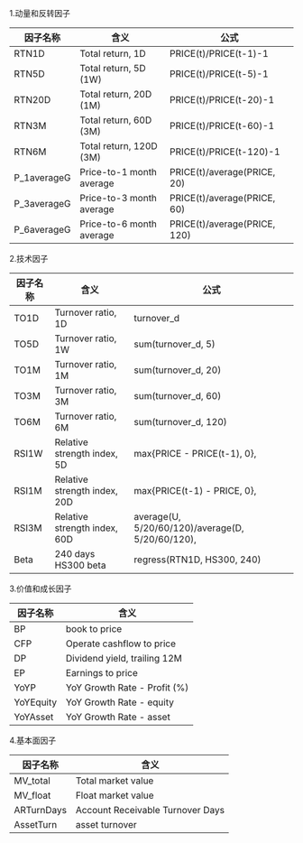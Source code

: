 1.动量和反转因子

| 因子名称    | 含义                     | 公式                         |
| ----------- | ------------------------ | ---------------------------- |
| RTN1D       | Total return, 1D         | PRICE(t)/PRICE(t-1)-1        |
| RTN5D       | Total return, 5D (1W)    | PRICE(t)/PRICE(t-5)-1        |
| RTN20D      | Total return, 20D (1M)   | PRICE(t)/PRICE(t-20)-1       |
| RTN3M       | Total return, 60D (3M)   | PRICE(t)/PRICE(t-60)-1       |
| RTN6M       | Total return, 120D (3M)  | PRICE(t)/PRICE(t-120)-1      |
| P_1averageG | Price-to-1 month average | PRICE(t)/average(PRICE, 20)  |
| P_3averageG | Price-to-3 month average | PRICE(t)/average(PRICE, 60)  |
| P_6averageG | Price-to-6 month average | PRICE(t)/average(PRICE, 120) |



2.技术因子

| 因子名称 | 含义                         | 公式                                              |
| -------- | ---------------------------- | ------------------------------------------------- |
| TO1D     | Turnover ratio, 1D           | turnover_d                                        |
| TO5D     | Turnover ratio, 1W           | sum(turnover_d, 5)                                |
| TO1M     | Turnover ratio, 1M           | sum(turnover_d, 20)                               |
| TO3M     | Turnover ratio, 3M           | sum(turnover_d, 60)                               |
| TO6M     | Turnover ratio, 6M           | sum(turnover_d, 120)                              |
| RSI1W    | Relative strength index, 5D  | max{PRICE - PRICE(t-1), 0},                       |
| RSI1M    | Relative strength index, 20D | max{PRICE(t-1) - PRICE, 0},                       |
| RSI3M    | Relative strength index, 60D | average(U, 5/20/60/120)/average(D,  5/20/60/120), |
| Beta     | 240 days HS300 beta          | regress(RTN1D, HS300, 240)                        |



3.价值和成长因子

| 因子名称  | 含义                         |
| --------- | ---------------------------- |
| BP        | book to price                |
| CFP       | Operate cashflow to price    |
| DP        | Dividend yield, trailing 12M |
| EP        | Earnings to price            |
| YoYP      | YoY Growth Rate - Profit (%) |
| YoYEquity | YoY Growth Rate - equity     |
| YoYAsset  | YoY Growth Rate - asset      |



4.基本面因子

| 因子名称   | 含义                             |
| ---------- | -------------------------------- |
| MV_total   | Total market value               |
| MV_float   | Float market value               |
| ARTurnDays | Account Receivable Turnover Days |
| AssetTurn  | asset turnover                   |
